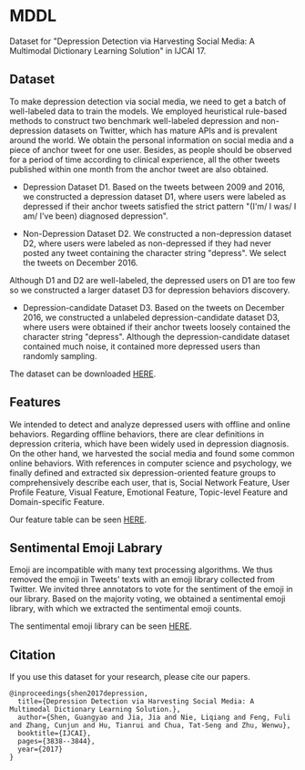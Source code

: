 # MDDL
Dataset for "Depression Detection via Harvesting Social Media: A Multimodal Dictionary Learning Solution" in IJCAI 17.

## Dataset

To make depression detection via social media, we need to get a batch of well-labeled data to train the models. We employed heuristical rule-based methods to construct two benchmark well-labeled depression and non-depression datasets on Twitter, which has mature APIs and is prevalent around the world. We obtain the personal information on social media and a piece of anchor tweet for one user. Besides, as people should be observed for a period of time according to clinical experience, all the other tweets published within one month from the anchor tweet are also obtained.

- Depression Dataset D1. Based on the tweets between 2009 and 2016, we constructed a depression dataset D1, where users were labeled as depressed if their anchor tweets satisfied the strict pattern "(I'm/ I was/ I am/ I've been) diagnosed depression".

- Non-Depression Dataset D2. We constructed a non-depression dataset D2, where users were labeled as non-depressed if they had never posted any tweet containing the character string "depress". We select the tweets on December 2016.

Although D1 and D2 are well-labeled, the depressed users on D1 are too few so we constructed a larger dataset D3 for depression behaviors discovery.

- Depression-candidate Dataset D3. Based on the tweets on December 2016, we constructed a unlabeled depression-candidate dataset D3, where users were obtained if their anchor tweets loosely contained the character string "depress". Although the depression-candidate dataset contained much noise, it contained more depressed users than randomly sampling.

The dataset can be downloaded [HERE](https://tsinghuaeducn-my.sharepoint.com/:u:/g/personal/xin_wang_tsinghua_edu_cn/ERRraBnWY0JBsR95g8cf8oEBjeWtH5UGRL4yNdPbDTDc9w?e=ZJauG5).

## Features

We intended to detect and analyze depressed users with offline and online behaviors. Regarding offline behaviors, there are clear definitions in depression criteria, which have been widely used in depression diagnosis. On the other hand, we harvested the social media and found some common online behaviors. With references in computer science and psychology, we finally defined and extracted six depression-oriented feature groups to comprehensively describe each user, that is, Social Network Feature, User Profile Feature, Visual Feature, Emotional Feature, Topic-level Feature and Domain-specific Feature.

Our feature table can be seen [HERE](https://www.dropbox.com/s/hernplxxgqrumhu/feature_table.xlsx?dl=0).

## Sentimental Emoji Labrary

Emoji are incompatible with many text processing algorithms. We thus removed the emoji in Tweets' texts with an emoji library collected from Twitter. We invited three annotators to vote for the sentiment of the emoji in our library. Based on the majority voting, we obtained a sentimental emoji library, with which we extracted the sentimental emoji counts.

The sentimental emoji library can be seen [HERE](https://www.dropbox.com/s/d5k4n4g3vj5yjyq/emoticon.xlsx?dl=0).

## Citation

If you use this dataset for your research, please cite our papers.

```
@inproceedings{shen2017depression,
  title={Depression Detection via Harvesting Social Media: A Multimodal Dictionary Learning Solution.},
  author={Shen, Guangyao and Jia, Jia and Nie, Liqiang and Feng, Fuli and Zhang, Cunjun and Hu, Tianrui and Chua, Tat-Seng and Zhu, Wenwu},
  booktitle={IJCAI},
  pages={3838--3844},
  year={2017}
}
```
